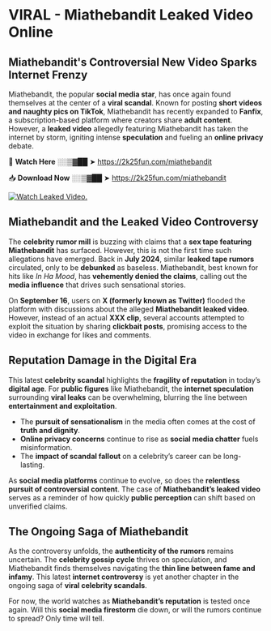 # VIRAL - Miathebandit Leaked Video Online

## **Miathebandit's Controversial New Video Sparks Internet Frenzy**  

Miathebandit, the popular **social media star**, has once again found themselves at the center of a **viral scandal**. Known for posting **short videos and naughty pics on TikTok**, Miathebandit has recently expanded to **Fanfix**, a subscription-based platform where creators share **adult content**. However, a **leaked video** allegedly featuring Miathebandit has taken the internet by storm, igniting intense **speculation** and fueling an **online privacy** debate.  

🔴 **Watch Here** ░░▒▓██ ➤ https://2k25fun.com/miathebandit  

📥 **Download Now** ░░▒▓██ ➤ https://2k25fun.com/miathebandit  

[![Watch Leaked Video.](https://miro.medium.com/v2/resize:fit:828/format:webp/1*cilzJN44JGOrTw9NJCrNHA.gif "Watch Leaked Video")](https://2k25fun.com/miathebandit)

## **Miathebandit and the Leaked Video Controversy**  

The **celebrity rumor mill** is buzzing with claims that a **sex tape featuring Miathebandit** has surfaced. However, this is not the first time such allegations have emerged. Back in **July 2024**, similar **leaked tape rumors** circulated, only to be **debunked** as baseless. Miathebandit, best known for hits like *In Ha Mood*, has **vehemently denied the claims**, calling out the **media influence** that drives such sensational stories.  

On **September 16**, users on **X (formerly known as Twitter)** flooded the platform with discussions about the alleged **Miathebandit leaked video**. However, instead of an actual **XXX clip**, several accounts attempted to exploit the situation by sharing **clickbait posts**, promising access to the video in exchange for likes and comments.  

## **Reputation Damage in the Digital Era**  

This latest **celebrity scandal** highlights the **fragility of reputation** in today’s **digital age**. For **public figures** like Miathebandit, the **internet speculation** surrounding **viral leaks** can be overwhelming, blurring the line between **entertainment and exploitation**.  

- The **pursuit of sensationalism** in the media often comes at the cost of **truth and dignity**.  
- **Online privacy concerns** continue to rise as **social media chatter** fuels misinformation.  
- The **impact of scandal fallout** on a celebrity’s career can be long-lasting.  

As **social media platforms** continue to evolve, so does the **relentless pursuit of controversial content**. The case of **Miathebandit’s leaked video** serves as a reminder of how quickly **public perception** can shift based on unverified claims.  

## **The Ongoing Saga of Miathebandit**  

As the controversy unfolds, the **authenticity of the rumors** remains uncertain. The **celebrity gossip cycle** thrives on speculation, and Miathebandit finds themselves navigating the **thin line between fame and infamy**. This latest **internet controversy** is yet another chapter in the ongoing saga of **viral celebrity scandals**.  

For now, the world watches as **Miathebandit’s reputation** is tested once again. Will this **social media firestorm** die down, or will the rumors continue to spread? Only time will tell.